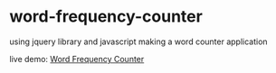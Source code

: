 # word-frequency-counter
using jquery library and javascript making a word counter application



live demo: [Word Frequency Counter](https://sky9891.github.io/WordFrequencyCounter/)

